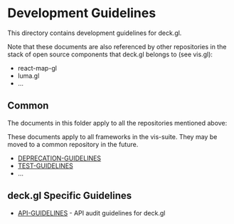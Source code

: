# Development Guidelines

This directory contains development guidelines for deck.gl.

Note that these documents are also referenced by other repositories in the stack of open source components that deck.gl belongs to (see vis.gl):
* react-map-gl
* luma.gl
* ...


## Common

The documents in this folder apply to all the repositories mentioned above:

These documents apply to all frameworks in the vis-suite. They may be moved to a common repository in the future.

* [DEPRECATION-GUIDELINES](./deprecation-guidelines.md)
* [TEST-GUIDELINES](./deprecation-guidelines.md)
* ...

## deck.gl Specific Guidelines

* [API-GUIDELINES](./DECKGL-API-GUIDELINES.md) - API audit guidelines for deck.gl
